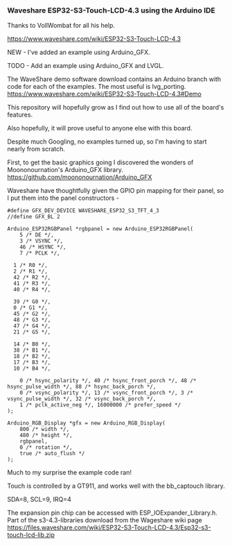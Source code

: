 ### Waveshare ESP32-S3-Touch-LCD-4.3 using the Arduino IDE

Thanks to VollWombat for all his help.

https://www.waveshare.com/wiki/ESP32-S3-Touch-LCD-4.3

NEW - I've added an example using Arduino_GFX.

TODO - Add an example using Arduino_GFX and LVGL.

The WaveShare demo software download contains an Arduino branch with code for each of the examples. The most useful is lvg_porting.
https://www.waveshare.com/wiki/ESP32-S3-Touch-LCD-4.3#Demo

This repository will hopefully grow as I find out how to use all of the board's features.

Also hopefully, it will prove useful to anyone else with this board.

Despite much Googling, no examples turned up, so I'm having to start nearly from scratch.

First, to get the basic graphics going I discovered the wonders of Moononournation's Arduino_GFX library.
https://github.com/moononournation/Arduino_GFX

Waveshare have thoughtfully given the GPIO pin mapping for their panel, so I put them into the panel constructors -
```
#define GFX_DEV_DEVICE WAVESHARE_ESP32_S3_TFT_4_3
//define GFX_BL 2

Arduino_ESP32RGBPanel *rgbpanel = new Arduino_ESP32RGBPanel(
    5 /* DE */,
    3 /* VSYNC */,
    46 /* HSYNC */,
    7 /* PCLK */,

  1 /* R0 */,
  2 /* R1 */,
  42 /* R2 */,
  41 /* R3 */,
  40 /* R4 */,

  39 /* G0 */,
  0 /* G1 */,
  45 /* G2 */,
  48 /* G3 */,
  47 /* G4 */,
  21 /* G5 */,

  14 /* B0 */,
  38 /* B1 */,
  18 /* B2 */,
  17 /* B3 */,
  10 /* B4 */,

    0 /* hsync_polarity */, 40 /* hsync_front_porch */, 48 /* hsync_pulse_width */, 88 /* hsync_back_porch */,
    0 /* vsync_polarity */, 13 /* vsync_front_porch */, 3 /* vsync_pulse_width */, 32 /* vsync_back_porch */,
    1 /* pclk_active_neg */, 16000000 /* prefer_speed */
);

Arduino_RGB_Display *gfx = new Arduino_RGB_Display(
    800 /* width */,
    480 /* height */, 
    rgbpanel, 
    0 /* rotation */, 
    true /* auto_flush */
);
```
Much to my surprise the example code ran!

Touch is controlled by a GT911, and works well with the bb_captouch library.

SDA=8, SCL=9, IRQ=4

The expansion pin chip can be accessed with ESP_IOExpander_Library.h.
Part of the  s3-4.3-libraries download from the Wageshare wiki page
https://files.waveshare.com/wiki/ESP32-S3-Touch-LCD-4.3/Esp32-s3-touch-lcd-lib.zip 
